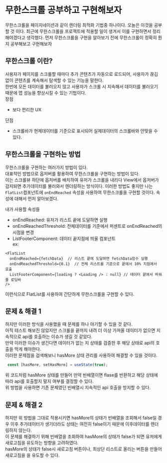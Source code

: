 # 무한스크롤 공부하고 구현해보자
무한스크롤을 페이지네이션과 같이 렌더링 최적화 기법중 하나이다. 오늘은 이것을 공부할 것 이다.
최근에 무한스크롤을 프로젝트에 적용할 일이 생겨서 이를 구현하면서 정리해야겠다고 생각했다.
먼저 무한스크롤을 구현을 알아보기 전에 무한스크롤이 정확히 뭔지 공부해보고 구현해보자  

## 무한스크롤 이란?  
사용자가 페이지를 스크롤할 때마다 추가 콘텐츠가 자동으로 로드되어, 사용자가 끊김 없이 콘텐츠를 계속해서 탐색할 수 있는 기능을 말한다.  
한번에 모든 데이터를 불러오지 않고 사용자가 스크롤 시 지속해서 데이터를 불러오기 때문에 앱 성능을 향상시킬 수 있는 기법이다.  
장점
- 보다 편리한 UX

단점
- 스크롤바가 현제데이터를 기준으로 표시되어 실제데이터의 스크롤바와 안맞을 수 있다.

## 무한스크롤을 구현하는 방법  
무한스크롤을 구현하는 여러가지 방법이 있다.   
대표적인 방법으로 옵저버를 활용하여 무한스크롤을 구현하는 방법이 있다.  
이는 스크롤뷰 하단에 옵저버를 배치하여 유저가 스크롤을 내리다 View에서 옵저버가 감지되면 추가데이터를 불러와서 렌더링하는 방식이다.
이러한 방법도 좋지만 나는 `FlatList`컴포넌트에 `onEndReached` 속성을 사용하여 무한스크롤을 구현할 것이다.
속성에 대해서 먼저 알아보겠다.

내가 사용할 속성들
- onEndReached: 유저가 리스트 끝에 도달하면 실행
- onEndReachedThreshold: 전체데이터를 기준에서 퍼센트로 onEndReached의 시점을 변경
- ListFooterComponent: 데이터 끝지점에 띄울 컴포넌트  
ex: 
```tsx
<FlatList
  onEndReached={fetchData}  // 리스트 끝에 도달하면 fetchData함수 실행
  onEndReachedThreshold={0.1}  // 전체 리스트를 기준으로 끝에서 10% 지점에서 호출
  ListFooterComponent={loading ? <Loading /> : null} // 데이터 끝에서 띄워줄 로딩바
/>
```
이런식으로 FlatList를 사용하여 간단하게 무한스크롤을 구현할 수 있다.  
## 문제 & 해결 1
하지만 이러한 방식을 사용했을 때 문제를 하나 야기할 수 있을 것 같다.  
아직 테스트 해보진 않았지만 스크롤을 끝까지 내려 더 이상 가져올 데이터가 없으면 지속적으로 api를 호출하는 이슈가 생길 것 같았다.  
만약 이러한 이슈가 생긴다면 데이터가 없는 지 상태를 검증한 후 해당 상태로 api의 호출을 막게 해야한다.    
이러한 문제점을 검색해보니 hasMore 상태 관리를 사용하여 해결할 수 있을 것이다.  
```jsx
 const [hasMore, setHasMore] = useState(true);
```

위 코드처럼 hasMore 상태를 만들어 만약 빈배열이면 flase를 반환하고 해당 상태에 따라 api를 호출할지 말지 여부를 결정할 수 있다.  
위 방법을 사용하면 기존 문제였던 빈배열시 지속적인 api 호출을 방지할 수 있다.  
## 문제 & 해결 2
하지만 위 방법을 그대로 적용시키면 hasMore의 상태가 빈배열을 조회해서 false일 경우 이후 추가데이터가 생기더라도 상태는 여전히 false이기 때문에 이후데이터를 렌더링하지 않는다.  
이 문제를 해결하기 위해 빈배열을 조회하여 hasMore의 상태가 false가 되면 유저에게 새로고침을 유도하는 방향을 고려하였다.  
hasMore의 상태가 false시 새로고침 버튼이나, 최상단 리스트로 올리는 버튼을 만들어 새로고침을 을 유도할 수 있다.  
